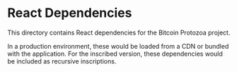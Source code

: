 # React Dependencies

This directory contains React dependencies for the Bitcoin Protozoa project.

In a production environment, these would be loaded from a CDN or bundled with the application.
For the inscribed version, these dependencies would be included as recursive inscriptions.
